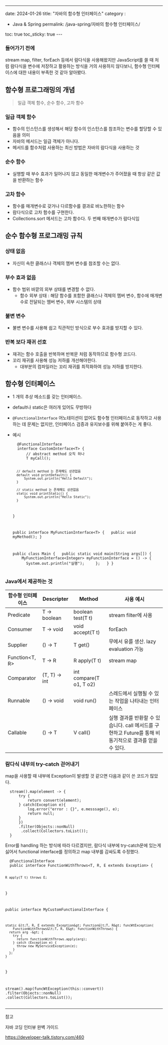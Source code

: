 ---
date: 2024-01-26
title: "자바의 함수형 인터페이스"
category :
  - Java & Spring
permalink: /java-spring/자바의 함수형 인터페이스/

toc: true
toc_sticky: true
---<h3 id="들어가기-전에">들어가기 전에</h3>
<p>stream map, filter, forEach 등에서 람다식을 사용해왔지만
JavaScript를 쓸 때 처럼 람다식을 변수에 저장하고 활용하는 방식을 거의 사용하지 않다보니, 함수형 인터페이스에 대한 내용이 부족한 것 같아 알아봤다.</p>
<h2 id="함수형-프로그래밍의-개념">함수형 프로그래밍의 개념</h2>
<blockquote>
<p>일급 객체 함수, 순수 함수, 고차 함수</p>
</blockquote>
<h3 id="일급-객체-함수">일급 객체 함수</h3>
<ul>
<li>함수의 인스턴스를 생성해서 해당 함수의 인스턴스를 참조하는 변수를 할당할 수 있음을 의미</li>
<li>자바의 메서드는 일급 객체가 아니다.</li>
<li>메서드를 함수처럼 사용하는 최신 방법은 자바의 람다식을 사용하는 것</li>
</ul>
<h3 id="순수-함수">순수 함수</h3>
<ul>
<li>실행할 때 부수 효과가 일어나지 않고 동일한 매개변수가 주어졌을 때 항상 같은 값을 반환하는 함수</li>
</ul>
<h3 id="고차-함수">고차 함수</h3>
<ul>
<li>함수를 매개변수로 갖거나 다르함수를 결과로 바노한하는 함수</li>
<li>람다식으로 고차 함수를 구현한다.</li>
<li>Collections.sort 메서드는 고차 함수다. 두 번째 매개변수가 람다식임</li>
</ul>
<h2 id="순수-함수형-프로그래밍-규칙">순수 함수형 프로그래밍 규칙</h2>
<h3 id="상태-없음">상태 없음</h3>
<ul>
<li>자신이 속한 클래스나 객체의 멤버 변수를 참조할 수는 없다.</li>
</ul>
<h3 id="부수-효과-없음">부수 효과 없음</h3>
<ul>
<li>함수 범위 바깥의 외부 상태를 변경할 수 없다.<ul>
<li>함수 외부 상태 : 해당 함수를 포함한 클래스나 객체의 멤버 변수, 함수에 매개변수로 전달되는 멤버 변수, 외부 시스템의 상태</li>
</ul>
</li>
</ul>
<h3 id="불변-변수">불변 변수</h3>
<ul>
<li>불변 변수를 사용해 쉽고 직관적인 방식으로 부수 효과를 방지할 수 있다.</li>
</ul>
<h3 id="반복-보다-재귀-선호">반복 보다 재귀 선호</h3>
<ul>
<li>재귀는 함수 호출을 반복하며 반복문 처럼 동작하므로 함수형 코드다.</li>
<li>꼬리 재귀를 사용해 성능 저하를 개선해야한다.<ul>
<li>대부분의 컴파일러는 꼬리 재귀를 최적화하여 성능 저하를 방지한다.</li>
</ul>
</li>
</ul>
<h2 id="함수형-인터페이스">함수형 인터페이스</h2>
<ul>
<li><p>1 개의 추상 메소드를 갖는 인터페이스.</p>
</li>
<li><p>default나 static은 여러개 있어도 무방하다</p>
</li>
<li><p><code>@FunctionalInterface</code> 어노테이션이 없어도 함수형 인터페이스로 동작하고 사용하는 데 문제는 없지만, 인터페이스 검증과 유지보수를 위해 붙여주는 게 좋다.</p>
</li>
<li><p>예시</p>
<pre><code class="language-java">  @FunctionalInterface
  interface CustomInterface&lt;T&gt; {
      // abstract method 오직 하나
      T myCall();

      // default method 는 존재해도 상관없음
      default void printDefault() {
          System.out.println("Hello Default");
      }

      // static method 는 존재해도 상관없음
      static void printStatic() {
          System.out.println("Hello Static");
      }
  }

  public interface MyFunctionInterface&lt;T&gt; {
    public void myMethod();
  }

  public class Main {
    public static void main(String args[]) {
      MyFunctionInterface&lt;Integer&gt; myFunctionInterface = () -&gt; {
        System.out.println("실행");
      };
    }
  }
</code></pre>
</li>
</ul>
<h3 id="java에서-제공하는-것">Java에서 제공하는 것</h3>
<table>
<thead>
<tr>
<th>함수형 인터페이스</th>
<th>Descripter</th>
<th>Method</th>
<th>사용 예시</th>
</tr>
</thead>
<tbody><tr>
<td>Predicate</td>
<td>T -&gt; boolean</td>
<td>boolean test(T t)</td>
<td>stream filter에 사용</td>
</tr>
<tr>
<td>Consumer</td>
<td>T -&gt; void</td>
<td>void accept(T t)</td>
<td>forEach</td>
</tr>
<tr>
<td>Supplier</td>
<td>() -&gt; T</td>
<td>T get()</td>
<td>무에서 유를 생산. lazy evaluation 가능</td>
</tr>
<tr>
<td>Function&lt;T, R&gt;</td>
<td>T -&gt; R</td>
<td>R apply(T t)</td>
<td>stream map</td>
</tr>
<tr>
<td>Comparator</td>
<td>(T, T) -&gt; int</td>
<td>int compare(T o1, T o2)</td>
<td></td>
</tr>
<tr>
<td>Runnable</td>
<td>() -&gt; void</td>
<td>void run()</td>
<td>스레드에서 실행될 수 있는 작업을 나타내는 인터페이스</td>
</tr>
<tr>
<td>Callable</td>
<td>() -&gt; T</td>
<td>V call()</td>
<td>실행 결과를 반환할 수 있습니다. call 메서드를 구현하고 Future를 통해 비동기적으로 결과를 얻을 수 있다.</td>
</tr>
</tbody></table>
<h3 id="람다식-내부의-try-catch-걷어내기">람다식 내부의 try-catch 걷어내기</h3>
<p>  map을 사용할 때 내부에 Exception이 발생할 것 같으면 다음과 같이 쓴 코드가 많았다.</p>
<pre><code class="language-java">  stream().map(element -&gt; {
      try {
          return convert(element);
      } catch(Exception e){
          log.error("error : {}", e.messsage(), e);
          return null;
      }
      })
      .filter(Objects::nonNull)
       .collect(Collectors.toList());
  }</code></pre>
<p>  Error를 handling 하는 방식에 따라 다르겠지만, 람다식 내부에 try-catch문에 있는게 싫어서 functional interface를 정의하고 map 내부를 감싸도록 수정했다.</p>
<pre><code class="language-java">  @FunctionalInterface
  public interface FunctionWithThrows&lt;T, R, E extends Exception&gt; {

    R apply(T t) throws E;

}

  public interface MyCustomFunctionalInterface {

    static &lt;T, R, E extends Exception&gt; Function&lt;T, R&gt; funcWtException(
        FunctionWithThrows&lt;T, R, E&gt; functionWithThrows) {
      return arg -&gt; {
        try {
          return functionWithThrows.apply(arg);
        } catch (Exception e) {
          throw new MyServiceException(e);
        }
      };
    }
}


  stream().map(funcWtException(this::convert))
          .filter(Objects::nonNull)
          .collect(Collectors.toList());</code></pre>
<hr />
<p>참고</p>
<p>자바 코딩 인터뷰 완벽 가이드</p>
<p><a href="https://developer-talk.tistory.com/460">https://developer-talk.tistory.com/460</a></p>